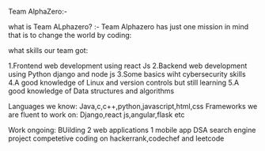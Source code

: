 Team AlphaZero:-

what is Team ALphazero?
:- Team Alphazero has just one mission in mind that is to change the world by coding:

what skills our team got:

1.Frontend web development using react Js
2.Backend web development using Python django and node js
3.Some basics wiht cybersecurity skills
4.A good knowledge of Linux and version controls but still learning
5.A good knowledge of Data structures and algorithms

Languages we know:
Java,c,c++,python,javascript,html,css
Frameworks we are fluent to work on:
Django,react js,angular,flask etc

Work ongoing:
BUilding 2 web applications
1 mobile app
DSA search engine project
competetive coding on hackerrank,codechef and leetcode 
